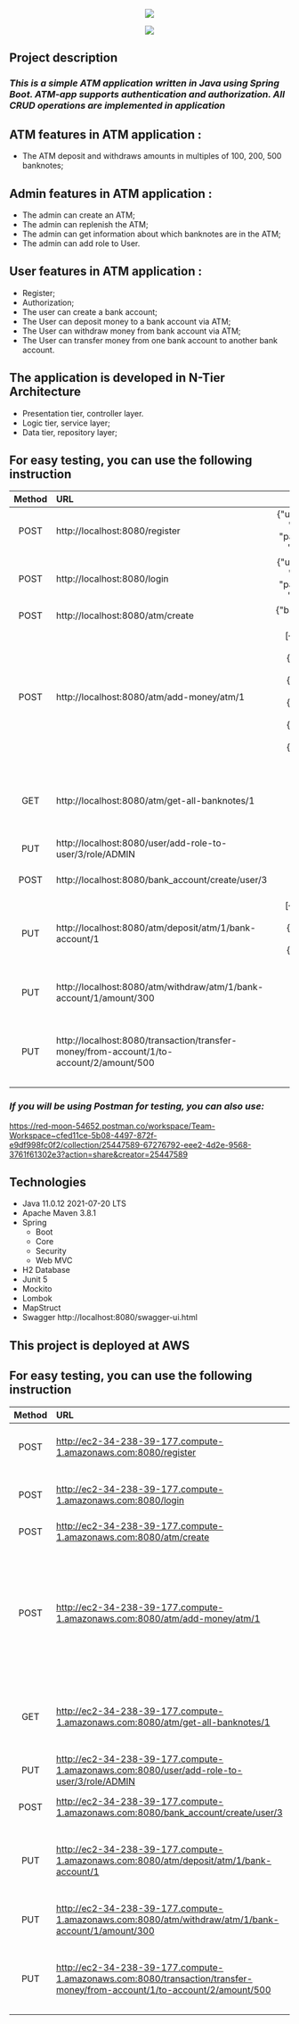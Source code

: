 <p align="center">
<img src="images/ATM-APP.png">
<p>
<p align="center">
<img src="images/atm.png">
<p>

Project description
-

### *This is a simple ATM application written in Java using Spring Boot. ATM-app supports authentication and authorization. All CRUD operations are implemented in application*

ATM features in ATM application :
-
- The ATM deposit and withdraws amounts in multiples of 100, 200, 500 banknotes;

Admin features in ATM application :
-
- The admin can create an ATM;
- The admin can replenish the ATM;
- The admin can get information about which banknotes are in the ATM;
- The admin can add role to User.

User features in ATM application :
-
- Register;
- Authorization;
- The user can create a bank account;
- The User can deposit money to a bank account via ATM;
- The User can withdraw money from bank account via ATM;
- The User can transfer money from one bank account to another bank account.

The application is developed in N-Tier Architecture
-
- Presentation tier, controller layer.
- Logic tier, service layer;
- Data tier, repository layer;

For easy testing, you can use the following instruction
-
| Method | URL                                                                                      |                                                 Body                                                  |   Content-Type   | Description                                                  | Authorization  |
|:------:|:-----------------------------------------------------------------------------------------|:-----------------------------------------------------------------------------------------------------:|:----------------:|:-------------------------------------------------------------|:--------------:|
|  POST  | http://localhost:8080/register                                                           |                              {"username": "Vitalii", "password": "1234"}                              | application/json | Register a user                                              |   Permit all   |
|  POST  | http://localhost:8080/login                                                              |                              {"username": "Vitalii", "password": "1234"}                              | application/json | Authorization a user                                         |   Permit all   |
|  POST  | http://localhost:8080/atm/create                                                         |                                           {"banknotes": []}                                           | application/json | Create an ATM                                                |     ADMIN      |
|  POST  | http://localhost:8080/atm/add-money/atm/1                                                | [{"value": 100}, {"value": 100}, {"value": 200}, <br/>{"value": 200}, {"value": 500}, {"value": 500}] | application/json | Replenish the ATM                                            |     ADMIN      |
|  GET   | http://localhost:8080/atm/get-all-banknotes/1                                            |                                                   -                                                   |        -         | Get information about which banknotes are in the ATM         |     ADMIN      |
|  PUT   | http://localhost:8080/user/add-role-to-user/3/role/ADMIN                                 |                                                   -                                                   |        -         | Add role to User                                             |     ADMIN      |
|  POST  | http://localhost:8080/bank_account/create/user/3                                         |                                                   -                                                   |        -         | Create a bank account                                        |      USER      |
|  PUT   | http://localhost:8080/atm/deposit/atm/1/bank-account/1                                   |                           [{"value": 100}, {"value": 200}, {"value": 500}]                            | application/json | Deposit money to his bank account                            |      USER      |
|  PUT   | http://localhost:8080/atm/withdraw/atm/1/bank-account/1/amount/300                       |                                                   -                                                   |        -         | Withdraw money from bank account                             |      USER      |
|  PUT   | http://localhost:8080/transaction/transfer-money/from-account/1/to-account/2/amount/500  |                                                   -                                                   |        -         | Transfer money from one bank account to another bank account |      USER      |

### *If you will be using Postman for testing, you can also use:*  
https://red-moon-54652.postman.co/workspace/Team-Workspace~cfed11ce-5b08-4497-872f-e9df998fc0f2/collection/25447589-67276792-eee2-4d2e-9568-3761f61302e3?action=share&creator=25447589

Technologies
-
- Java 11.0.12 2021-07-20 LTS
- Apache Maven 3.8.1
- Spring 
  - Boot
  - Core
  - Security
  - Web MVC
- H2 Database
- Junit 5
- Mockito
- Lombok
- MapStruct
- Swagger http://localhost:8080/swagger-ui.html

This project is deployed at AWS
-
For easy testing, you can use the following instruction
-
| Method | URL                                                                                                                     |                                                 Body                                                  |   Content-Type   | Description                                                  | Authorization  |
|:------:|:------------------------------------------------------------------------------------------------------------------------|:-----------------------------------------------------------------------------------------------------:|:----------------:|:-------------------------------------------------------------|:--------------:|
|  POST  | http://ec2-34-238-39-177.compute-1.amazonaws.com:8080/register                                                          |                              {"username": "Vitalii", "password": "1234"}                              | application/json | Register a user                                              |   Permit all   |
|  POST  | http://ec2-34-238-39-177.compute-1.amazonaws.com:8080/login                                                             |                              {"username": "Vitalii", "password": "1234"}                              | application/json | Authorization a user                                         |   Permit all   |
|  POST  | http://ec2-34-238-39-177.compute-1.amazonaws.com:8080/atm/create                                                        |                                           {"banknotes": []}                                           | application/json | Create an ATM                                                |     ADMIN      |
|  POST  | http://ec2-34-238-39-177.compute-1.amazonaws.com:8080/atm/add-money/atm/1                                               | [{"value": 100}, {"value": 100}, {"value": 200}, <br/>{"value": 200}, {"value": 500}, {"value": 500}] | application/json | Replenish the ATM                                            |     ADMIN      |
|  GET   | http://ec2-34-238-39-177.compute-1.amazonaws.com:8080/atm/get-all-banknotes/1                                           |                                                   -                                                   |        -         | Get information about which banknotes are in the ATM         |     ADMIN      |
|  PUT   | http://ec2-34-238-39-177.compute-1.amazonaws.com:8080/user/add-role-to-user/3/role/ADMIN                                |                                                   -                                                   |        -         | Add role to User                                             |     ADMIN      |
|  POST  | http://ec2-34-238-39-177.compute-1.amazonaws.com:8080/bank_account/create/user/3                                        |                                                   -                                                   |        -         | Create a bank account                                        |      USER      |
|  PUT   | http://ec2-34-238-39-177.compute-1.amazonaws.com:8080/atm/deposit/atm/1/bank-account/1                                  |                           [{"value": 100}, {"value": 200}, {"value": 500}]                            | application/json | Deposit money to his bank account                            |      USER      |
|  PUT   | http://ec2-34-238-39-177.compute-1.amazonaws.com:8080/atm/withdraw/atm/1/bank-account/1/amount/300                      |                                                   -                                                   |        -         | Withdraw money from bank account                             |      USER      |
|  PUT   | http://ec2-34-238-39-177.compute-1.amazonaws.com:8080/transaction/transfer-money/from-account/1/to-account/2/amount/500 |                                                   -                                                   |        -         | Transfer money from one bank account to another bank account |      USER      |
